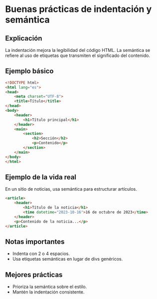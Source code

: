 # Buenas prácticas de indentación y semántica

## Explicación

La indentación mejora la legibilidad del código HTML. La semántica se refiere al uso de etiquetas que transmiten el significado del contenido.

## Ejemplo básico

```html
<!DOCTYPE html>
<html lang="es">
<head>
    <meta charset="UTF-8">
    <title>Título</title>
</head>
<body>
    <header>
        <h1>Título principal</h1>
    </header>
    <main>
        <section>
            <h2>Sección</h2>
            <p>Contenido</p>
        </section>
    </main>
</body>
</html>
```

## Ejemplo de la vida real

En un sitio de noticias, usa semántica para estructurar artículos.

```html
<article>
    <header>
        <h1>Título de la noticia</h1>
        <time datetime="2023-10-16">16 de octubre de 2023</time>
    </header>
    <p>Contenido de la noticia...</p>
</article>
```

## Notas importantes

- Indenta con 2 o 4 espacios.
- Usa etiquetas semánticas en lugar de divs genéricos.

## Mejores prácticas

- Prioriza la semántica sobre el estilo.
- Mantén la indentación consistente.